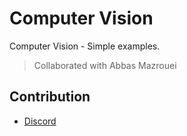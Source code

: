 # Computer Vision
Computer Vision - Simple examples.

> Collaborated with Abbas Mazrouei

## Contribution
- [Discord](https://discord.gg/2JjvhAk)
